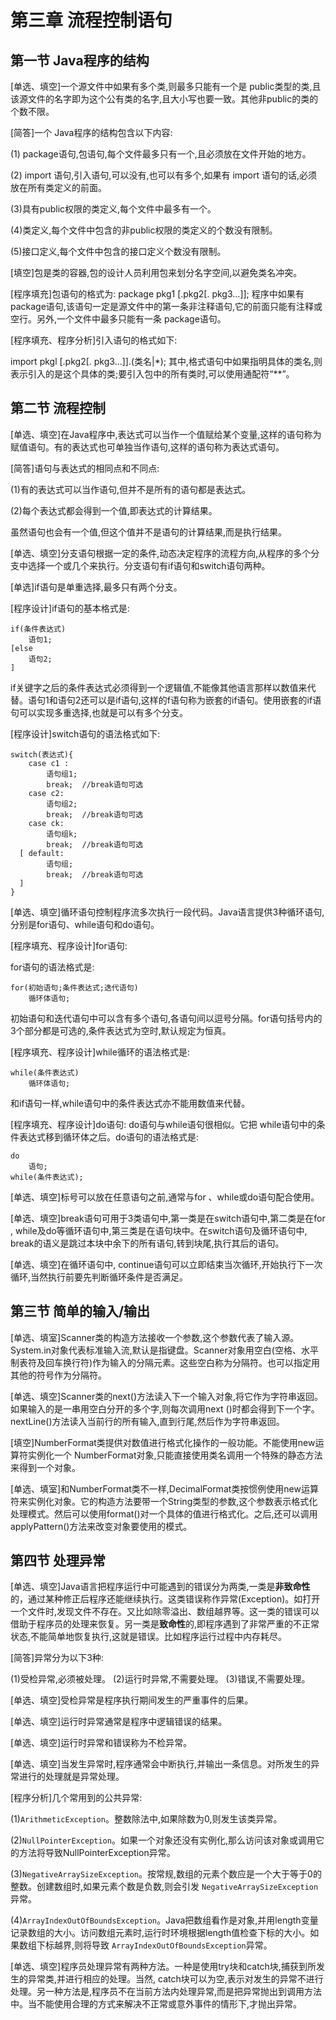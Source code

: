 # 第三章 流程控制语句

## 第一节 Java程序的结构

[单选、填空]一个源文件中如果有多个类,则最多只能有一个是 public类型的类,且该源文件的名字即为这个公有类的名字,且大小写也要一致。其他非public的类的个数不限。

[简答]一个 Java程序的结构包含以下内容:

(1) package语句,包语句,每个文件最多只有一个,且必须放在文件开始的地方。

(2) import 语句,引入语句,可以没有,也可以有多个,如果有 import 语句的话,必须放在所有类定义的前面。

(3)具有public权限的类定义,每个文件中最多有一个。

(4)类定义,每个文件中包含的非public权限的类定义的个数没有限制。

(5)接口定义,每个文件中包含的接口定义个数没有限制。

[填空]包是类的容器,包的设计人员利用包来划分名字空间,以避免类名冲突。  

[程序填充]包语句的格式为:
package pkg1 [.pkg2[. pkg3...]];
程序中如果有 package语句,该语句一定是源文件中的第一条非注释语句,它的前面只能有注释或空行。另外,一个文件中最多只能有一条 package语句。

[程序填充、程序分析]引入语句的格式如下:

import pkgl [.pkg2[. pkg3...]].(类名|*);
其中,格式语句中如果指明具体的类名,则表示引入的是这个具体的类;要引入包中的所有类时,可以使用通配符“**”。

## 第二节 流程控制

[单选、填空]在Java程序中,表达式可以当作一个值赋给某个变量,这样的语句称为赋值语句。有的表达式也可单独当作语句,这样的语句称为表达式语句。

[简答]语句与表达式的相同点和不同点:

(1)有的表达式可以当作语句,但并不是所有的语句都是表达式。

(2)每个表达式都会得到一个值,即表达式的计算结果。

虽然语句也会有一个值,但这个值并不是语句的计算结果,而是执行结果。

[单选、填空]分支语句根据一定的条件,动态决定程序的流程方向,从程序的多个分支中选择一个或几个来执行。分支语句有if语句和switch语句两种。

[单选]if语句是单重选择,最多只有两个分支。

[程序设计]if语句的基本格式是:

```
if(条件表达式)
    语句1;
[else
    语句2;
]
```

if关键字之后的条件表达式必须得到一个逻辑值,不能像其他语言那样以数值来代替。语句1和语句2还可以是if语句,这样的f语句称为嵌套的if语句。使用嵌套的if语句可以实现多重选择,也就是可以有多个分支。

[程序设计]switch语句的语法格式如下:

```
switch(表达式){
    case c1 :
        语句组1;
        break;  //break语句可选
    case c2:
        语句组2;
        break;  //break语句可选
    case ck:
        语句组k;
        break;  //break语句可选
  [ default:
        语句组;
        break;  //break语句可选
  ]
}
```

[单选、填空]循环语句控制程序流多次执行一段代码。Java语言提供3种循环语句,分别是for语句、while语句和do语句。

[程序填充、程序设计]for语句:  

for语句的语法格式是:

```
for(初始语句;条件表达式;迭代语句)
    循环体语句;
```

初始语句和迭代语句中可以含有多个语句,各语句间以逗号分隔。for语句括号内的3个部分都是可选的,条件表达式为空时,默认规定为恒真。

[程序填充、程序设计]while循环的语法格式是:

```
while(条件表达式)
    循环体语句;
```

和if语句一样,while语句中的条件表达式亦不能用数值来代替。

[程序填充、程序设计]do语句:
do语句与while语句很相似。它把 while语句中的条件表达式移到循环体之后。do语句的语法格式是:

```
do
    语句;
while(条件表达式);
```

[单选、填空]标号可以放在任意语句之前,通常与for 、while或do语句配合使用。

[单选、填空]break语句可用于3类语句中,第一类是在switch语句中,第二类是在for , while及do等循环语句中,第三类是在语句块中。在switch语句及循环语句中, break的语义是跳过本块中余下的所有语句,转到块尾,执行其后的语句。

[单选、填空]在循环语句中, continue语句可以立即结束当次循环,开始执行下一次循环,当然执行前要先判断循环条件是否满足。

## 第三节 简单的输入/输出

[单选、填室]Scanner类的构造方法接收一个参数,这个参数代表了输入源。System.in对象代表标准输入流,默认是指键盘。Scanner对象用空白(空格、水平制表符及回车换行符)作为输入的分隔元素。这些空白称为分隔符。也可以指定用其他的符号作为分隔符。

[单选、填空]Scanner类的next()方法读入下一个输入对象,将它作为字符串返回。如果输入的是一串用空白分开的多个字,则每次调用next ()时都会得到下一个字。nextLine()方法读入当前行的所有输入,直到行尾,然后作为字符串返回。

[填空]NumberFormat类提供对数值进行格式化操作的一般功能。不能使用new运算符实例化一个 NumberFormat对象,只能直接使用类名调用一个特殊的静态方法来得到一个对象。

[单选、填室]和NumberFormat类不一样,DecimalFormat类按惯例使用new运算符来实例化对象。它的构造方法要带一个String类型的参数,这个参数表示格式化处理模式。然后可以使用format()对一个具体的值进行格式化。之后,还可以调用applyPattern()方法来改变对象要使用的模式。

## 第四节 处理异常

[单选、填空]Java语言把程序运行中可能遇到的错误分为两类,一类是**非致命性**的，通过某种修正后程序还能继续执行。这类错误称作异常(Exception)。如打开一个文件时,发现文件不存在。又比如除零溢出、数组越界等。这一类的错误可以借助于程序员的处理来恢复。另一类是**致命性**的,即程序遇到了非常严重的不正常状态,不能简单地恢复执行,这就是错误。比如程序运行过程中内存耗尽。

[简答]异常分为以下3种:

(1)受检异常,必须被处理。
(2)运行时异常,不需要处理。
(3)错误,不需要处理。

[单选、填空]受检异常是程序执行期间发生的严重事件的后果。

[单选、填空]运行时异常通常是程序中逻辑错误的结果。

[单选、填空]运行时异常和错误称为不检异常。

[单选、填空]当发生异常时,程序通常会中断执行,并输出一条信息。对所发生的异常进行的处理就是异常处理。

[程序分析]几个常用到的公共异常:

(1)`ArithmeticException`。整数除法中,如果除数为0,则发生该类异常。

(2)`NullPointerException`。如果一个对象还没有实例化,那么访问该对象或调用它的方法将导致NullPointerException异常。

(3)`NegativeArraySizeException`。按常规,数组的元素个数应是一个大于等于0的整数。创建数组时,如果元素个数是负数,则会引发 `NegativeArraySizeException`异常。

(4)`ArrayIndexOutOfBoundsException`。Java把数组看作是对象,并用length变量记录数组的大小。访问数组元素时,运行时环境根据length值检查下标的大小。如果数组下标越界,则将导致 `ArrayIndexOutOfBoundsException`异常。

[单选、填空]程序员处理异常有两种方法。一种是使用try块和catch块,捕获到所发生的异常类,并进行相应的处理。当然, catch块可以为空,表示对发生的异常不进行处理。另一种方法是,程序员不在当前方法内处理异常,而是把异常抛出到调用方法中。当不能使用合理的方式来解决不正常或意外事件的情形下,才抛出异常。
